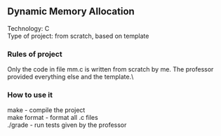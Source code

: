 ## Dynamic Memory Allocation
Technology: C\
Type of project: from scratch, based on template

### Rules of project
Only the code in file mm.c is written from scratch by me. The professor provided everything else and the template.\

### How to use it
make - compile the project\
make format - format all .c files\
./grade - run tests given by the professor 
